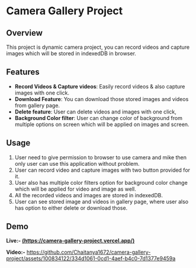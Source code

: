 # Camera Gallery Project

## Overview
This project is dynamic camera project, you can record videos and capture images which will be stored in indexedDB in browser.

## Features
- **Record Videos & Capture videos**: Easily record videos & also capture images with one click.
- **Download Feature**: You can download those stored images and videos from gallery page.
- **Delete feature**: User can delete videos and images with one click,
- **Background Color filter**: User can change color of background from multiple options on screen which will be applied on images and screen. 

## Usage
1. User need to give permission to browser to use camera and mike then only user can use this application without problem.
2. User can record video and capture images with two button provided for it.
3. User also has multiple color filters option for background color change which will be applied for video and image as well.
4. All the recorded videos and images are stored in indexedDB.
5. User can see stored image and videos in gallery page, where user also has option to either delete or download those.  

## Demo
**Live:- [(https://camera-gallery-project.vercel.app/)](https://camera-gallery-project.vercel.app/)**

**Video:-** https://github.com/Chaitanya1672/camera-gallery-project/assets/100834122/334d1061-0cd1-4aef-b4c0-7d1377e9459a





